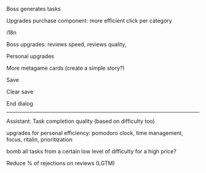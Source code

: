 Boss generates tasks

Upgrades purchase component: more efficient click per category

i18n

Boss upgrades: reviews speed, reviews quality,

Personal upgrades

More metagame cards (create a simple story?)

Save

Clear save

End dialog

---

Assistant: Task completion quality (based on difficulty too)

upgrades for personal efficiency: pomodoro clock, time management, focus, ritalin, prioritization

bomb all tasks from a certain low level of difficulty for a high price?

Reduce % of rejections on reviews (LGTM)
